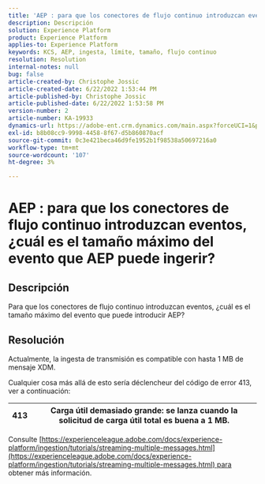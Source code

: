 ```yaml
---
title: 'AEP : para que los conectores de flujo continuo introduzcan eventos, ¿cuál es el tamaño máximo del evento que AEP puede ingerir?'
description: Descripción
solution: Experience Platform
product: Experience Platform
applies-to: Experience Platform
keywords: KCS, AEP, ingesta, límite, tamaño, flujo continuo
resolution: Resolution
internal-notes: null
bug: false
article-created-by: Christophe Jossic
article-created-date: 6/22/2022 1:53:44 PM
article-published-by: Christophe Jossic
article-published-date: 6/22/2022 1:53:58 PM
version-number: 2
article-number: KA-19933
dynamics-url: https://adobe-ent.crm.dynamics.com/main.aspx?forceUCI=1&pagetype=entityrecord&etn=knowledgearticle&id=16f23eb7-32f2-ec11-bb3d-6045bd0158c7
exl-id: b8b08cc9-9998-4458-8f67-d5b860870acf
source-git-commit: 0c3e421beca46d9fe1952b1f98538a50697216a0
workflow-type: tm+mt
source-wordcount: '107'
ht-degree: 3%

---
```


# AEP : para que los conectores de flujo continuo introduzcan eventos, ¿cuál es el tamaño máximo del evento que AEP puede ingerir?

## Descripción

Para que los conectores de flujo continuo introduzcan eventos, ¿cuál es el tamaño máximo del evento que puede introducir AEP?

## Resolución


Actualmente, la ingesta de transmisión es compatible con hasta 1 MB de mensaje XDM.

Cualquier cosa más allá de esto sería déclencheur del código de error 413, ver a continuación:




| 413 | Carga útil demasiado grande: se lanza cuando la solicitud de carga útil total es buena a 1 MB. |
| --- | --- |




Consulte [https://experienceleague.adobe.com/docs/experience-platform/ingestion/tutorials/streaming-multiple-messages.html](https://experienceleague.adobe.com/docs/experience-platform/ingestion/tutorials/streaming-multiple-messages.html) para obtener más información.
